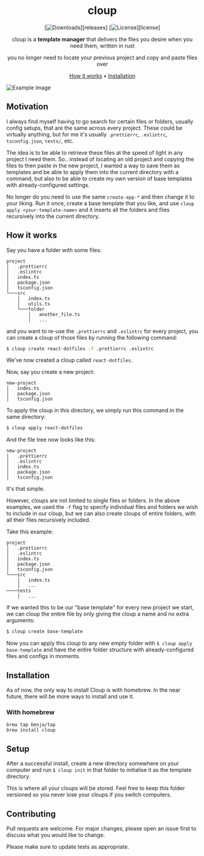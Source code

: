 <div align="center">

# cloup

[![Downloads][downloads-badge]][releases]
[![License][license-badge]][license]

cloup is a **template manager** that delivers the files you desire when you need them, written in rust

you no longer need to locate your previous project and copy and paste files over

[How it works](#how-it-works) •
[Installation](#installation)

</div>

![Example image][image]

## Motivation

I always find myself having to go search for certain files or folders, usually config setups, that are the same across every project. These could be virtually anything, but for me it's usually `.prettierrc`, `.eslintrc`, `tsconfig.json`, `tests/`, etc.

The idea is to be able to retrieve these files at the speed of light in any project I need them. So.. instead of locating an old project and copying the files to then paste in the new project, I wanted a way to save them as templates and be able to apply them into the current directory with a command, but also to be able to create my own version of base templates with already-configured settings.

No longer do you need to use the same `create-app-*` and then change it to your liking. Run it once, create a base template that you like, and use `cloup apply <your-template-name>` and it inserts all the folders and files recursively into the current directory.

## How it works

Say you have a folder with some files:

```
project
│   .prettierrc
│   .eslintrc
│   index.ts
│   package.json
│   tsconfig.json
└───src
    │   index.ts
    │   utils.ts
    └───folder
        │   another_file.ts
        │   ...
```

and you want to re-use the `.prettierrc` and `.eslintrc` for every project, you can create a cloup of those files by running the following command:

```sh
$ cloup create react-dotfiles -f .prettierrc .eslintrc
```

We've now created a cloup called `react-dotfiles`.

Now, say you create a new project:

```
new-project
│   index.ts
│   package.json
│   tsconfig.json
```

To apply the cloup in this directory, we simply run this command in the same directory:

```sh
$ cloup apply react-dotfiles
```

And the file tree now looks like this:

```
new-project
│   .prettierrc
│   .eslintrc
│   index.ts
│   package.json
│   tsconfig.json
```

It's that simple.

However, cloups are not limited to single files or folders. In the above examples, we used the `-f` flag to specify individual files and folders we wish to include in our cloup, but we can also create cloups of entire folders, with all their files recursively included.

Take this example:

```
project
│   .prettierrc
│   .eslintrc
│   index.ts
│   package.json
│   tsconfig.json
└───src
    │   index.ts
    │   ...
────tests
    │   ...
```

If we wanted this to be our "base template" for every new project we start, we can cloup the entire file by only giving the cloup a name and no extra arguments:

```sh
$ cloup create base-template
```

Now you can apply this cloup to any new empty folder with `$ cloup apply base-template` and have the entire folder structure with already-configured files and configs in moments.

## Installation

As of now, the only way to install Cloup is with homebrew. In the near future, there will be more ways to install and use it.

### With homebrew

```
brew tap benja/tap
brew install cloup
```

## Setup

After a successful install, create a new directory somewhere on your computer and run `$ cloup init` in that folder to initialise it as the template directory.

This is where all your cloups will be stored. Feel free to keep this folder versioned so you never lose your cloups if you switch computers.

## Contributing

Pull requests are welcome. For major changes, please open an issue first to discuss what you would like to change.

Please make sure to update tests as appropriate.

[downloads-badge]: https://img.shields.io/github/downloads/benja/cloup/total?color=bright-green&style=flat-square
[license-badge]: https://img.shields.io/github/license/benja/cloup?style=flat-square
[image]: contrib/example.png
